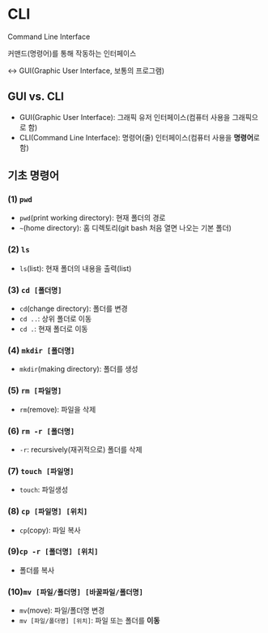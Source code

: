 # CLI

Command Line Interface

커맨드(명령어)를 통해 작동하는 인터페이스

<-> GUI(Graphic User Interface, 보통의 프로그램)



## GUI vs. CLI

- GUI(Graphic User Interface): 그래픽 유저 인터페이스(컴퓨터 사용을 그래픽으로 함)
- CLI(Command Line Interface): 명령어(줄) 인터페이스(컴퓨터 사용을 **명령어**로 함)



## 기초  명령어 

### (1) `pwd`

- `pwd`(print working directory): 현재 폴더의 경로
- `~`(home directory): 홈 디렉토리(git bash 처음 열면 나오는 기본 폴더)



### (2) `ls`

- `ls`(list): 현재 폴더의 내용을 출력(list)



### (3) `cd [폴더명]`

- `cd`(change directory): 폴더를 변경
- `cd ..`: 상위 폴더로 이동
- `cd .`: 현재 폴더로 이동 



### (4) `mkdir [폴더명]`

- `mkdir`(making directory): 폴더를 생성



### (5) `rm [파일명]`

- `rm`(remove): 파일을 삭제

  

### (6) `rm -r [폴더명]`

- `-r`: recursively(재귀적으로) 폴더를 삭제 



### (7) `touch [파일명]`

- `touch`:  파일생성



### (8) `cp [파일명] [위치]`

- `cp`(copy): 파일 복사 



### (9)`cp -r [폴더명] [위치]`

- 폴더를 복사 



### (10)`mv [파일/폴더명] [바꿀파일/폴더명]`

- `mv`(move): 파일/폴더명 변경
- `mv [파일/폴더명] [위치]`: 파일 또는 폴더를 **이동**











